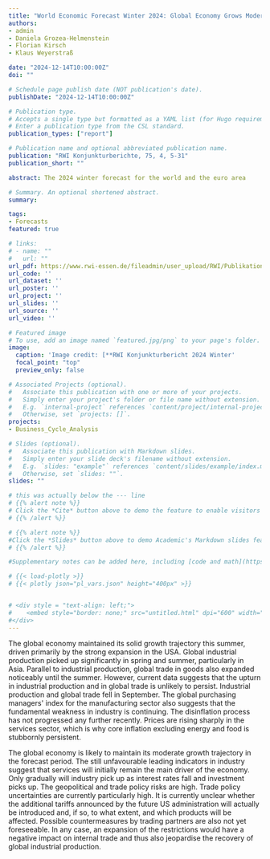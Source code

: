 ```yaml
---
title: "World Economic Forecast Winter 2024: Global Economy Grows Moderately Amid High Political Uncertainty"
authors:
- admin
- Daniela Grozea-Helmenstein
- Florian Kirsch
- Klaus Weyerstraß

date: "2024-12-14T10:00:00Z"
doi: ""

# Schedule page publish date (NOT publication's date).
publishDate: "2024-12-14T10:00:00Z"

# Publication type.
# Accepts a single type but formatted as a YAML list (for Hugo requirements).
# Enter a publication type from the CSL standard.
publication_types: ["report"]

# Publication name and optional abbreviated publication name.
publication: "RWI Konjunkturberichte, 75, 4, 5-31"
publication_short: ""

abstract: The 2024 winter forecast for the world and the euro area

# Summary. An optional shortened abstract.
summary: 

tags:
- Forecasts
featured: true

# links:
# - name: ""
#   url: ""
url_pdf: https://www.rwi-essen.de/fileadmin/user_upload/RWI/Publikationen/Konjunkturberichte/rwi-kb_4-2024.pdf
url_code: ''
url_dataset: ''
url_poster: ''
url_project: ''
url_slides: ''
url_source: ''
url_video: ''

# Featured image
# To use, add an image named `featured.jpg/png` to your page's folder.
image:
  caption: 'Image credit: [**RWI Konjunkturbericht 2024 Winter'
  focal_point: "top"
  preview_only: false

# Associated Projects (optional).
#   Associate this publication with one or more of your projects.
#   Simply enter your project's folder or file name without extension.
#   E.g. `internal-project` references `content/project/internal-project/index.md`.
#   Otherwise, set `projects: []`.
projects:
- Business_Cycle_Analysis

# Slides (optional).
#   Associate this publication with Markdown slides.
#   Simply enter your slide deck's filename without extension.
#   E.g. `slides: "example"` references `content/slides/example/index.md`.
#   Otherwise, set `slides: ""`.
slides: ""

# this was actually below the --- line
# {{% alert note %}}
# Click the *Cite* button above to demo the feature to enable visitors to import publication metadata into their reference management software.
# {{% /alert %}}

# {{% alert note %}}
#Click the *Slides* button above to demo Academic's Markdown slides feature.
# {{% /alert %}}

#Supplementary notes can be added here, including [code and math](https://sourcethemes.com/academic/docs/writing-markdown-latex/).

# {{< load-plotly >}}
# {{< plotly json="pl_vars.json" height="400px" >}}


# <div style = "text-align: left;">
#    <embed style="border: none;" src="untitled.html" dpi="600" width="1000px" height="1200px" />
#</div>
---
```


The global economy maintained its solid growth trajectory this summer, driven primarily by the strong expansion in the USA. Global industrial production picked up significantly in spring and summer, particularly in Asia. Parallel to industrial production, global trade in goods also expanded noticeably until the summer. However, current data suggests that the upturn in industrial production and in global trade is unlikely to
persist. Industrial production and global trade fell in September. The global purchasing managers' index for the manufacturing sector also suggests that the fundamental weakness in industry is continuing.
The disinflation process has not progressed any further recently. Prices are rising sharply in the services sector, which is why core inflation excluding energy and food is stubbornly persistent. 

The global economy is likely to maintain its moderate growth trajectory in the forecast period. The still unfavourable leading indicators in industry suggest that services will initially remain the main driver of the economy. Only gradually will industry pick up as interest rates fall and investment picks up. The geopolitical and trade policy risks are high. Trade policy uncertainties are currently particularly high. It is currently unclear whether the additional tariffs announced by the future US administration will actually be introduced and, if so, to what extent, and which products will be affected. Possible countermeasures by trading partners are also not yet foreseeable. In any case, an expansion of the restrictions would have a negative impact on internal trade and thus also jeopardise the recovery of global industrial production.
